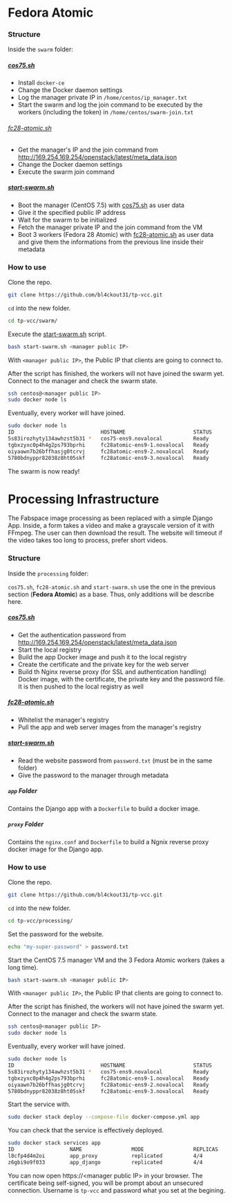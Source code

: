 # Fedora Atomic

### Structure
Inside the `swarm` folder:

##### [cos75.sh](swarm/cos75.sh)
* Install `docker-ce`
* Change the Docker daemon settings
* Log the manager private IP in `/home/centos/ip_manager.txt`
* Start the swarm and log the join command to be executed by the workers (including the token) in `/home/centos/swarm-join.txt`

###### [fc28-atomic.sh](swarm/fc28-atomic.sh)
* Get the manager's IP and the join command from http://169.254.169.254/openstack/latest/meta_data.json
* Change the Docker daemon settings
* Execute the swarm join command

##### [start-swarm.sh](swarm/start-swarm.sh)
* Boot the manager (CentOS 7.5) with [cos75.sh](swarm/cos75.sh) as user data
* Give it the specified public IP address
* Wait for the swarm to be initialized
* Fetch the manager private IP and the join command from the VM
* Boot 3 workers (Fedora 28 Atomic) with [fc28-atomic.sh](swarm/fc28-atomic.sh) as user data and give them the informations from the previous line inside their metadata

### How to use 
Clone the repo.
```bash
git clone https://github.com/bl4ckout31/tp-vcc.git 
```

`cd` into the new folder.
```bash
cd tp-vcc/swarm/
```

Execute the [start-swarm.sh](swarm/start-swarm.sh) script.
```bash
bash start-swarm.sh <manager public IP>
``` 
With `<manager public IP>`, the Public IP that clients are going to connect to.

After the script has finished, the workers will not have joined the swarm yet.
Connect to the manager and check the swarm state.
```bash
ssh centos@<manager public IP>
sudo docker node ls
```

Eventually, every worker will have joined.
```bash 
sudo docker node ls
ID                            HOSTNAME                      STATUS              AVAILABILITY        MANAGER STATUS      ENGINE VERSION
5s83irozhyty134awhzst5b31 *   cos75-ens9.novalocal          Ready               Active              Leader              18.09.0
tgbxzyxc0p4h4g2ps793bprhi     fc28atomic-ens9-1.novalocal   Ready               Active                                  1.13.1
oiyaawn7b26bffhasjg0tcrvj     fc28atomic-ens9-2.novalocal   Ready               Active                                  1.13.1
5780bdnyppr82038z8ht05skf     fc28atomic-ens9-3.novalocal   Ready               Active                                  1.13.1
```

The swarm is now ready!

# Processing Infrastructure

The Fabspace image processing as been replaced with a simple Django App. Inside, a form takes a video and make a grayscale version of it with FFmpeg. The user can then download the result. The website will timeout if the video takes too long to process, prefer short videos.

### Structure
Inside the `processing` folder:

`cos75.sh`, `fc28-atomic.sh` and `start-swarm.sh` use the one in the previous section (**Fedora Atomic**) as a base. Thus, only additions will be describe here.

##### [cos75.sh](processing/cos75.sh)
* Get the authentication password from http://169.254.169.254/openstack/latest/meta_data.json
* Start the local registry
* Build the app Docker image and push it to the local registry
* Create the certificate and the private key for the web server
* Build th Nginx reverse proxy (for SSL and authentication handling) Docker image, with the certificate, the private key and the password file. It is then pushed to the local registry as well

##### [fc28-atomic.sh](processing/fc28-atomic.sh)
* Whitelist the manager's registry
* Pull the app and web server images from the manager's registry

##### [start-swarm.sh](processing/start-swarm.sh)
* Read the website password from `password.txt` (must be in the same folder)
* Give the password to the manager through metadata

##### `app` Folder
Contains the Django app with a `Dockerfile` to build a docker image.

##### `proxy` Folder
Contains the `nginx.conf` and `Dockerfile` to build a Ngnix reverse proxy docker image for the Django app.

### How to use
Clone the repo.
```bash
git clone https://github.com/bl4ckout31/tp-vcc.git 
```

`cd` into the new folder.
```bash
cd tp-vcc/processing/
```

Set the password for the website.
```bash
echo "my-super-password" > password.txt
```

Start the CentOS 7.5 manager VM and the 3 Fedora Atomic workers (takes a long time).
```bash
bash start-swarm.sh <manager public IP>
```
With `<manager public IP>`, the Public IP that clients are going to connect to.

After the script has finished, the workers will not have joined the swarm yet.
Connect to the manager and check the swarm state.
```bash
ssh centos@<manager public IP>
sudo docker node ls
```

Eventually, every worker will have joined.
```bash 
sudo docker node ls
ID                            HOSTNAME                      STATUS              AVAILABILITY        MANAGER STATUS      ENGINE VERSION
5s83irozhyty134awhzst5b31 *   cos75-ens9.novalocal          Ready               Active              Leader              18.09.0
tgbxzyxc0p4h4g2ps793bprhi     fc28atomic-ens9-1.novalocal   Ready               Active                                  1.13.1
oiyaawn7b26bffhasjg0tcrvj     fc28atomic-ens9-2.novalocal   Ready               Active                                  1.13.1
5780bdnyppr82038z8ht05skf     fc28atomic-ens9-3.novalocal   Ready               Active                                  1.13.1
```

Start the service with.
```bash
sudo docker stack deploy --compose-file docker-compose.yml app
```

You can check that the service is effectively deployed.
```bash
sudo docker stack services app
ID                  NAME                MODE                REPLICAS            IMAGE               PORTS
l8cfp4d4m2oi        app_proxy           replicated          4/4                 proxy:latest        *:443->443/tcp
z6gbi9o9f033        app_django          replicated          4/4                 django-app:latest
```

You can now open https://\<manager public IP\> in your browser.
The certificate being self-signed, you will be prompt about an unsecured connection.
Username is `tp-vcc` and password what you set at the begining.